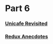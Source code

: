 # Part 6

### [Unicafe Revisited](./unicafe-redux/)

### [Redux Anecdotes](./redux-anecdotes/)






